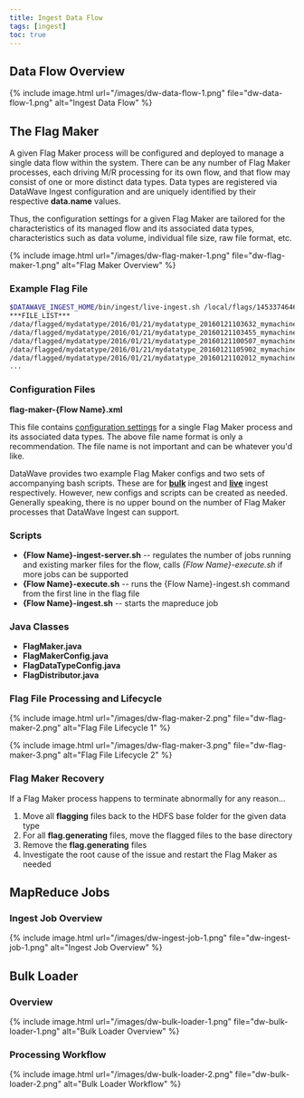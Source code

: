 ```yaml
---
title: Ingest Data Flow
tags: [ingest]
toc: true
---
```


## Data Flow Overview   

{% include image.html url="/images/dw-data-flow-1.png" file="dw-data-flow-1.png" alt="Ingest Data Flow" %}

## The Flag Maker

A given Flag Maker process will be configured and deployed to manage a single data flow within the system. There can be
any number of Flag Maker processes, each driving M/R processing for its own flow, and that flow may consist of one or more
distinct data types. Data types are registered via DataWave Ingest configuration and are uniquely identified by their
respective **data.name** values.

Thus, the configuration settings for a given Flag Maker are tailored for the characteristics of its managed flow and its
associated data types, characteristics such as data volume, individual file size, raw file format, etc.   

{% include image.html url="/images/dw-flag-maker-1.png" file="dw-flag-maker-1.png" alt="Flag Maker Overview" %}

### Example Flag File

```bash
$DATAWAVE_INGEST_HOME/bin/ingest/live-ingest.sh /local/flags/1453374646.00_mydatatype_20160121103632_mymachine_16f803c3a4eff08c7.seq+784.flag.inprogress 150 -inputFormat datawave.ingest.input.reader.event.EventSequenceFileInputFormat -inputFileLists -inputFileListMarker ***FILE_LIST***
***FILE_LIST***
/data/flagged/mydatatype/2016/01/21/mydatatype_20160121103632_mymachine_16f803c3a4eff08c7.seq
/data/flagged/mydatatype/2016/01/21/mydatatype_20160121103455_mymachine_26d06d0502a022163.seq
/data/flagged/mydatatype/2016/01/21/mydatatype_20160121100507_mymachine_21732b5e75f12c859.seq
/data/flagged/mydatatype/2016/01/21/mydatatype_20160121105902_mymachine_32fb2a1590733dcfa.seq
/data/flagged/mydatatype/2016/01/21/mydatatype_20160121102012_mymachine_267877fd6f6f24357.seq
...
```

### Configuration Files

**flag-maker-{Flow Name}.xml**

This file contains [configuration settings](configuration#flag-maker-configuration) for a single Flag Maker process and its associated data types. The above file name format
is only a recommendation. The file name is not important and can be whatever you'd like.

DataWave provides two example Flag Maker configs and two sets of accompanying bash scripts. These are for
**[bulk][dw_blob_flag_config_bulk]** ingest and **[live][dw_blob_flag_config_live]** ingest respectively. However, new
configs and scripts can be created as needed. Generally speaking, there is no upper bound on the number of Flag Maker
processes that DataWave Ingest can support.

### Scripts

* **{Flow Name}-ingest-server.sh** -- regulates the number of jobs running and existing marker files for the flow, calls
  *{Flow Name}-execute.sh* if more jobs can be supported
* **{Flow Name}-execute.sh** -- runs the {Flow Name}-ingest.sh command from the first line in the flag file
* **{Flow Name}-ingest.sh** -- starts the mapreduce job

### Java Classes

* **FlagMaker.java**
* **FlagMakerConfig.java**
* **FlagDataTypeConfig.java**
* **FlagDistributor.java**

### Flag File Processing and Lifecycle

{% include image.html url="/images/dw-flag-maker-2.png" file="dw-flag-maker-2.png" alt="Flag File Lifecycle 1" %}

{% include image.html url="/images/dw-flag-maker-3.png" file="dw-flag-maker-3.png" alt="Flag File Lifecycle 2" %}

### Flag Maker Recovery

If a Flag Maker process happens to terminate abnormally for any reason...
1. Move all **flagging** files back to the HDFS base folder for the given data type
2. For all **flag.generating** files, move the flagged files to the base directory
3. Remove the **flag.generating** files
4. Investigate the root cause of the issue and restart the Flag Maker as needed

## MapReduce Jobs

### Ingest Job Overview

{% include image.html url="/images/dw-ingest-job-1.png" file="dw-ingest-job-1.png" alt="Ingest Job Overview" %}

## Bulk Loader

### Overview

{% include image.html url="/images/dw-bulk-loader-1.png" file="dw-bulk-loader-1.png" alt="Bulk Loader Overview" %}

### Processing Workflow

{% include image.html url="/images/dw-bulk-loader-2.png" file="dw-bulk-loader-2.png" alt="Bulk Loader Workflow" %}

[dw_blob_flag_config_bulk]: https://github.com/NationalSecurityAgency/datawave/blob/master/warehouse/ingest-configuration/src/main/resources/config/flag-maker-bulk.xml
[dw_blob_flag_config_live]: https://github.com/NationalSecurityAgency/datawave/blob/master/warehouse/ingest-configuration/src/main/resources/config/flag-maker-live.xml

